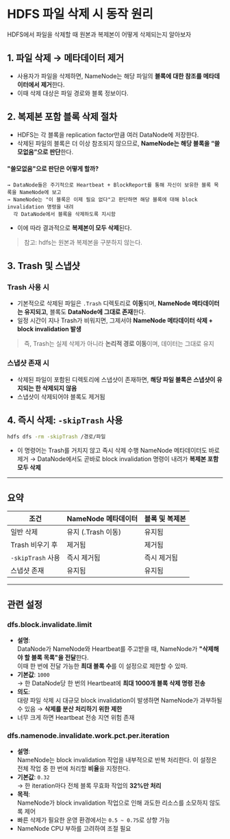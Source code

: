 # HDFS 파일 삭제 시 동작 원리

HDFS에서 파일을 삭제할 때 원본과 복제본이 어떻게 삭제되는지 알아보자

## 1. 파일 삭제 → 메타데이터 제거
- 사용자가 파일을 삭제하면, NameNode는 해당 파일의 **블록에 대한 참조를 메타데이터에서 제거**한다.
- 이때 삭제 대상은 파일 경로와 블록 정보이다.

## 2. 복제본 포함 블록 삭제 절차
- HDFS는 각 블록을 replication factor만큼 여러 DataNode에 저장한다.
- 삭제된 파일의 블록은 더 이상 참조되지 않으므로, **NameNode는 해당 블록을 “쓸모없음”으로 판단**한다.

#### "쓸모없음"으로 판단은 어떻게 할까?
```text
→ DataNode들은 주기적으로 Heartbeat + BlockReport를 통해 자신이 보유한 블록 목록을 NameNode에 보고
→ NameNode는 "이 블록은 이제 필요 없다"고 판단하면 해당 블록에 대해 block invalidation 명령을 내려
  각 DataNode에서 블록을 삭제하도록 지시함
```
- 이에 따라 결과적으로 **복제본이 모두 삭제**된다.

> 참고: hdfs는 원본과 복제본을 구분하지 않는다.

## 3. Trash 및 스냅샷

### Trash 사용 시
- 기본적으로 삭제된 파일은 `.Trash` 디렉토리로 **이동**되며, **NameNode 메타데이터는 유지되고**, 블록도 **DataNode에 그대로 존재**한다.
- 일정 시간이 지나 Trash가 비워지면, 그제서야 **NameNode 메타데이터 삭제 + block invalidation 발생**

> 즉, Trash는 실제 삭제가 아니라 **논리적 경로 이동**이며, 데이터는 그대로 유지

### 스냅샷 존재 시
- 삭제된 파일이 포함된 디렉토리에 스냅샷이 존재하면, **해당 파일 블록은 스냅샷이 유지되는 한 삭제되지 않음**
- 스냅샷이 삭제되어야 블록도 제거됨

## 4. 즉시 삭제: `-skipTrash` 사용

```bash
hdfs dfs -rm -skipTrash /경로/파일
```

- 이 명령어는 Trash를 거치지 않고 즉시 삭제 수행 NameNode 메타데이터도 바로 제거
→ DataNode에서도 곧바로 block invalidation 명령이 내려가 **복제본 포함 모두 삭제**

---

## 요약

| 조건             | NameNode 메타데이터 | 블록 및 복제본 |
|------------------|----------------------|-----------------|
| 일반 삭제        | 유지 (.Trash 이동)   | 유지됨          |
| Trash 비우기 후  | 제거됨               | 제거됨          |
| `-skipTrash` 사용 | 즉시 제거됨          | 즉시 제거됨     |
| 스냅샷 존재       | 유지됨               | 유지됨          |

--- 

## 관련 설정

### dfs.block.invalidate.limit

- **설명**:  
  DataNode가 NameNode와 Heartbeat를 주고받을 때, NameNode가 **"삭제해야 할 블록 목록"을 전달**한다.  
  이때 한 번에 전달 가능한 **최대 블록 수**를 이 설정으로 제한할 수 있따.
- **기본값**: `1000`  
  → 한 DataNode당 한 번의 Heartbeat에 **최대 1000개 블록 삭제 명령 전송**
- **의도**:  
  대량 파일 삭제 시 대규모 block invalidation이 발생하면 NameNode가 과부하될 수 있음 → **삭제를 분산 처리하기 위한 제한**
- 너무 크게 하면 Heartbeat 전송 지연 위험 존재
  
### dfs.namenode.invalidate.work.pct.per.iteration

- **설명**:  
  NameNode는 block invalidation 작업을 내부적으로 반복 처리한다.
  이 설정은 전체 작업 중 한 번에 처리할 **비율**을 지정한다.
- **기본값**: `0.32`  
  → 한 iteration마다 전체 블록 무효화 작업의 **32%만 처리**
- **목적**:  
  NameNode가 block invalidation 작업으로 인해 과도한 리소스를 소모하지 않도록 제어
- 빠른 삭제가 필요한 운영 환경에서는 `0.5 ~ 0.75`로 상향 가능  
- NameNode CPU 부하를 고려하여 조절 필요